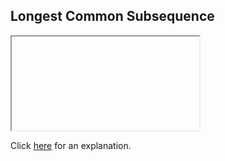 ##  Longest Common Subsequence 

<iframe></iframe>

Click [here](Explanation.md) for an explanation.


